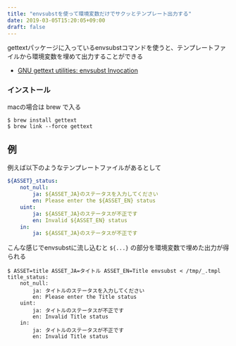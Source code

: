 ```yaml
---
title: "envsubstを使って環境変数だけでサクッとテンプレート出力する"
date: 2019-03-05T15:20:05+09:00
draft: false
---
```


gettextパッケージに入っているenvsubstコマンドを使うと、テンプレートファイルから環境変数を埋めて出力することができる

- [GNU gettext utilities: envsubst Invocation](https://www.gnu.org/software/gettext/manual/html_node/envsubst-Invocation.html)

### インストール

macの場合は brew で入る

```
$ brew install gettext
$ brew link --force gettext
```

## 例

例えば以下のようなテンプレートファイルがあるとして

```yaml
${ASSET}_status:
    not_null:
        ja: ${ASSET_JA}のステータスを入力してください
        en: Please enter the ${ASSET_EN} status
    uint:
        ja: ${ASSET_JA}のステータスが不正です
        en: Invalid ${ASSET_EN} status
    in:
        ja: ${ASSET_JA}のステータスが不正です
```

こんな感じでenvsubstに流し込むと `${...}` の部分を環境変数で埋めた出力が得られる

```console
$ ASSET=title ASSET_JA=タイトル ASSET_EN=Title envsubst < /tmp/_.tmpl
title_status:
    not_null:
        ja: タイトルのステータスを入力してください
        en: Please enter the Title status
    uint:
        ja: タイトルのステータスが不正です
        en: Invalid Title status
    in:
        ja: タイトルのステータスが不正です
        en: Invalid Title status
```
